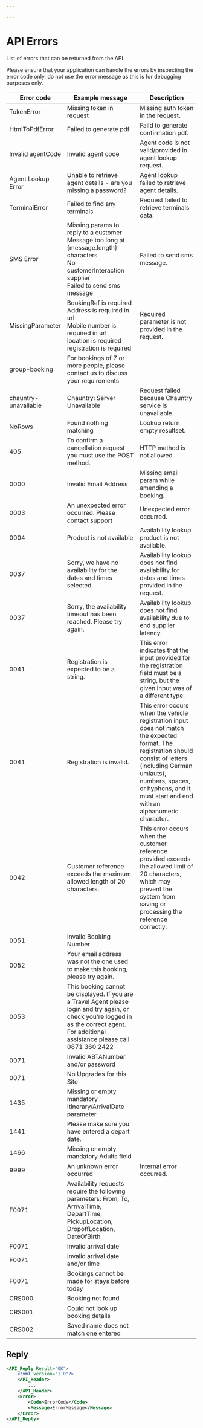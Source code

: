 ```yaml
---

---
```


# API Errors

List of errors that can be returned from the API.

Please ensure that your application can handle the errors by inspecting the error code only, do not use the error message as this is for debugging purposes only.

| Error code           | Example message                                                                                                                                                                               | Description                                                                                                                                                                                                                                             |
|----------------------|-----------------------------------------------------------------------------------------------------------------------------------------------------------------------------------------------|---------------------------------------------------------------------------------------------------------------------------------------------------------------------------------------------------------------------------------------------------------|
| TokenError           | Missing token in request                                                                                                                                                                      | Missing auth token in the request.                                                                                                                                                                                                                      |
| HtmlToPdfError       | Failed to generate pdf                                                                                                                                                                        | Faild to generate confirmation pdf.                                                                                                                                                                                                                     |
| Invalid agentCode    | Invalid agent code                                                                                                                                                                            | Agent code is not valid/provided in agent lookup request.                                                                                                                                                                                               |
| Agent Lookup Error   | Unable to retrieve agent details - are you missing a password?                                                                                                                                | Agent lookup failed to retrieve agent details.                                                                                                                                                                                                          |
| TerminalError        | Failed to find any terminals                                                                                                                                                                  | Request failed to retrieve terminals data.                                                                                                                                                                                                              |
| SMS Error            | Missing params to reply to a customer<br>Message too long at {message.length} characters<br>No customerInteraction supplier<br>Failed to send sms message                                     | Failed to send sms message.                                                                                                                                                                                                                             |
| MissingParameter     | BookingRef is required<br>Address is required in url<br>Mobile number is required in url<br>location is required<br>registration is required                                                  | Required parameter is not provided in the request.                                                                                                                                                                                                      |
| group-booking        | For bookings of 7 or more people, please contact us to discuss your requirements                                                                                                              |                                                                                                                                                                                                                                                         |
| chauntry-unavailable | Chauntry: Server Unavailable                                                                                                                                                                  | Request failed because Chauntry service is unavailable.                                                                                                                                                                                                 |
| NoRows               | Found nothing matching                                                                                                                                                                        | Lookup return empty resultset.                                                                                                                                                                                                                          |
| 405                  | To confirm a cancellation request you must use the POST method.                                                                                                                               | HTTP method is not allowed.                                                                                                                                                                                                                             |
| 0000                 | Invalid Email Address                                                                                                                                                                         | Missing email param while amending a booking.                                                                                                                                                                                                           |
| 0003                 | An unexpected error occurred. Please contact support                                                                                                                                          | Unexpected error occurred.                                                                                                                                                                                                                              |
| 0004                 | Product is not available                                                                                                                                                                      | Availability lookup product is not available.                                                                                                                                                                                                           |
| 0037                 | Sorry, we have no availability for the dates and times selected.                                                                                                                              | Availability lookup does not find availability for dates and times provided in the request.                                                                                                                                                             |
| 0037                 | Sorry, the availability timeout has been reached. Please try again.                                                                                                                           | Availability lookup does not find availability due to end supplier latency.                                                                                                                                                                             |
| 0041                 | Registration is expected to be a string.                                                                                                                                                      | This error indicates that the input provided for the registration field must be a string, but the given input was of a different type.                                                                                                                  |
| 0041                 | Registration is invalid.                                                                                                                                                                      | This error occurs when the vehicle registration input does not match the expected format. The registration should consist of letters (including German umlauts), numbers, spaces, or hyphens, and it must start and end with an alphanumeric character. |
| 0042                 | Customer reference exceeds the maximum allowed length of 20 characters.                                                                                                                       | This error occurs when the customer reference provided exceeds the allowed limit of 20 characters, which may prevent the system from saving or processing the reference correctly.                                                                      |
| 0051                 | Invalid Booking Number                                                                                                                                                                        |                                                                                                                                                                                                                                                         |
| 0052                 | Your email address was not the one used to make this booking, please try again.                                                                                                               |                                                                                                                                                                                                                                                         |
| 0053                 | This booking cannot be displayed.  If you are a Travel Agent please login and try again, or check you're logged in as the correct agent.  For additional assistance please call 0871 360 2422 |                                                                                                                                                                                                                                                         |
| 0071                 | Invalid ABTANumber and/or password                                                                                                                                                            |                                                                                                                                                                                                                                                         |
| 0071                 | No Upgrades for this Site                                                                                                                                                                     |                                                                                                                                                                                                                                                         |
| 1435                 | Missing or empty mandatory Itinerary/ArrivalDate parameter                                                                                                                                    |                                                                                                                                                                                                                                                         |
| 1441                 | Please make sure you have entered a depart date.                                                                                                                                              |                                                                                                                                                                                                                                                         |
| 1466                 | Missing or empty mandatory Adults field                                                                                                                                                       |                                                                                                                                                                                                                                                         |
| 9999                 | An unknown error occurred                                                                                                                                                                     | Internal error occurred.                                                                                                                                                                                                                                |
| F0071                | Availability requests require the following parameters: From, To, ArrivalTime, DepartTime, PickupLocation, DropoffLocation, DateOfBirth                                                       |                                                                                                                                                                                                                                                         |
| F0071                | Invalid arrival date                                                                                                                                                                          |                                                                                                                                                                                                                                                         |
| F0071                | Invalid arrival date and/or time                                                                                                                                                              |                                                                                                                                                                                                                                                         |
| F0071                | Bookings cannot be made for stays before today                                                                                                                                                |                                                                                                                                                                                                                                                         |
| CRS000               | Booking not found                                                                                                                                                                             |                                                                                                                                                                                                                                                         |
| CRS001               | Could not look up booking details                                                                                                                                                             |                                                                                                                                                                                                                                                         |
| CRS002               | Saved name does not match one entered                                                                                                                                                         |                                                                                                                                                                                                                                                         |

## Reply

```xml
<API_Reply Result="OK">
    <?xml version="1.0"?>
    <API_Header>
        ...
    </API_Header>
    <Error>
        <Code>ErrorCode</Code>
        <Message>ErrorMessage</Message>
    </Error>
</API_Reply>
```
